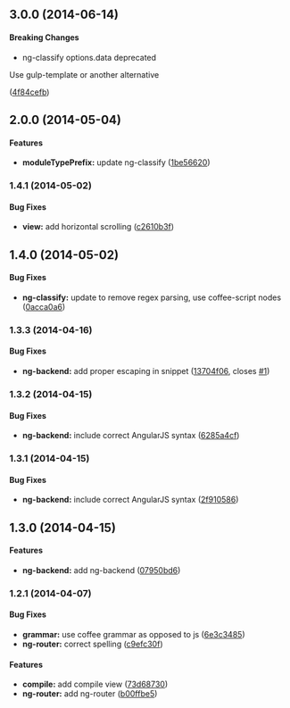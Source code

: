 ## 3.0.0 (2014-06-14)


#### Breaking Changes

* ng-classify options.data deprecated

Use gulp-template or another alternative

 ([4f84cefb](https://github.com/CaryLandholt/atom-ng-classify/commit/4f84cefb2787d41dcdede0c4e9d401327ba6734e))


<a name="2.0.0"></a>
## 2.0.0  (2014-05-04)


#### Features

* **moduleTypePrefix:** update ng-classify ([1be56620](https://github.com/CaryLandholt/atom-ng-classify/commit/1be566200c287ebc5b4f9e0a551b4382c7ea1e22))


<a name="1.4.1"></a>
### 1.4.1  (2014-05-02)


#### Bug Fixes

* **view:** add horizontal scrolling ([c2610b3f](https://github.com/CaryLandholt/atom-ng-classify/commit/c2610b3fa48125347330346546c1e2db43e23830))


<a name="1.4.0"></a>
## 1.4.0  (2014-05-02)


#### Bug Fixes

* **ng-classify:** update to remove regex parsing, use coffee-script nodes ([0acca0a6](https://github.com/CaryLandholt/atom-ng-classify/commit/0acca0a6b61b5fae58789f7c7f880ebea1d08ef5))


<a name="1.3.3"></a>
### 1.3.3  (2014-04-16)


#### Bug Fixes

* **ng-backend:** add proper escaping in snippet ([13704f06](https://github.com/CaryLandholt/atom-ng-classify/commit/13704f06444a92eb111d52b79020541ef514e527), closes [#1](https://github.com/CaryLandholt/atom-ng-classify/issues/1))


<a name="1.3.2"></a>
### 1.3.2  (2014-04-15)


#### Bug Fixes

* **ng-backend:** include correct AngularJS syntax ([6285a4cf](https://github.com/CaryLandholt/atom-ng-classify/commit/6285a4cf8be89741bf39ddecd7f27b295ef2a2c9))


<a name="1.3.1"></a>
### 1.3.1  (2014-04-15)


#### Bug Fixes

* **ng-backend:** include correct AngularJS syntax ([2f910586](https://github.com/CaryLandholt/atom-ng-classify/commit/2f9105862386ce81a662dfb5fb5a7c83a3daec1d))


<a name="1.3.0"></a>
## 1.3.0  (2014-04-15)


#### Features

* **ng-backend:** add ng-backend ([07950bd6](https://github.com/CaryLandholt/atom-ng-classify/commit/07950bd6b4886e907eef8f82f62de637d67a1b42))


<a name="1.2.1"></a>
### 1.2.1  (2014-04-07)


#### Bug Fixes

* **grammar:** use coffee grammar as opposed to js ([6e3c3485](https://github.com/CaryLandholt/atom-ng-classify/commit/6e3c3485a338a12240dd0d5e26ef1e8261d96d3e))
* **ng-router:** correct  spelling ([c9efc30f](https://github.com/CaryLandholt/atom-ng-classify/commit/c9efc30fb0d89d72ba427d8a0abbdc83db8bcb0a))


#### Features

* **compile:** add compile view ([73d68730](https://github.com/CaryLandholt/atom-ng-classify/commit/73d68730dd6ab63c2861f9999fad1ab172e23719))
* **ng-router:** add ng-router ([b00ffbe5](https://github.com/CaryLandholt/atom-ng-classify/commit/b00ffbe5e08fb713d2bc809e00769afb444d6e90))